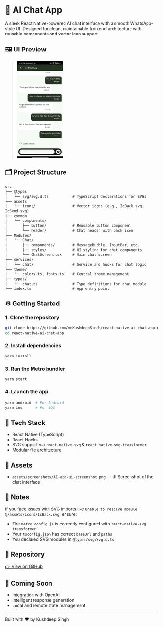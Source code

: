 # 🤖 AI Chat App

A sleek React Native-powered AI chat interface with a smooth WhatsApp-style UI. Designed for clean, maintainable frontend architecture with reusable components and vector icon support.

## 🖼️ UI Preview

> <img src="https://github.com/meKushdeepSingh/react-native-ai-chat-app/blob/main/src/assets/screenshots/AI-app-ui-screenshot.png" alt="A preview of the application" width="150" height="320">

## 🗂️ Project Structure

```
src
├── @types
│   └── svg/svg.d.ts           # TypeScript declarations for SVGs
├── assets
│   └── icons/                 # Vector icons (e.g., IcBack.svg, IcSend.svg)
├── common
│   └── components/
│       ├── button/            # Reusable button component
│       └── header/            # Chat header with back icon
├── Modules/
│   └── Chat/
│       ├── components/        # MessageBubble, InputBar, etc.
│       ├── styles/            # UI styling for chat components
│       └── ChatScreen.tsx     # Main chat screen
├── services/
│   └── chat/                  # Service and hooks for chat logic
├── theme/
│   └── colors.ts, fonts.ts    # Central theme management
├── types/
│   └── chat.ts                # Type definitions for chat module
└── index.ts                   # App entry point
```

## ⚙️ Getting Started

### 1. Clone the repository

```bash
git clone https://github.com/meKushdeepSingh/react-native-ai-chat-app.git
cd react-native-ai-chat-app
```

### 2. Install dependencies

```bash
yarn install
```

### 3. Run the Metro bundler

```bash
yarn start
```

### 4. Launch the app

```bash
yarn android  # For Android
yarn ios      # For iOS
```

## 🔧 Tech Stack

- React Native (TypeScript)
- React Hooks
- SVG support via `react-native-svg` & `react-native-svg-transformer`
- Modular file architecture

## 📸 Assets

- `assets/screenshots/AI-app-ui-screenshot.png` — UI Screenshot of the chat interface

## 🧩 Notes

If you face issues with SVG imports like `Unable to resolve module @/assets/icons/IcBack.svg`, ensure:

- The `metro.config.js` is correctly configured with `react-native-svg-transformer`
- Your `tsconfig.json` has correct `baseUrl` and `paths`
- You declared SVG modules in `@types/svg/svg.d.ts`

## 🔗 Repository

[👉 View on GitHub](https://github.com/meKushdeepSingh/react-native-ai-chat-app)

## 🚀 Coming Soon

- Integration with OpenAI
- Intelligent response generation
- Local and remote state management

---

Built with ❤️ by Kushdeep Singh
